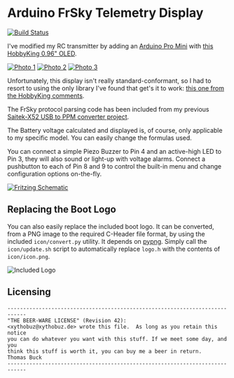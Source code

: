 # Arduino FrSky Telemetry Display

[![Build Status](https://travis-ci.org/xythobuz/FrSky-Telemetry-Arduino.svg?branch=master)](https://travis-ci.org/xythobuz/FrSky-Telemetry-Arduino)

I've modified my RC transmitter by adding an [Arduino Pro Mini](https://www.arduino.cc/en/Main/ArduinoBoardProMini) with [this HobbyKing 0.96" OLED](http://www.hobbyking.com/hobbyking/store/__46373__Multiwii_OLED_Display_Module_I2C_128x64_Dot_MWC_.html).

[![Photo 1](http://i.imgur.com/Uuro1FN.png)](http://i.imgur.com/U6wNsI4.jpg)
[![Photo 2](http://i.imgur.com/MOI2jv5.png)](http://i.imgur.com/cExsBPu.jpg)
[![Photo 3](http://i.imgur.com/ve6bCwT.png)](http://i.imgur.com/C18T33u.jpg)

Unfortunately, this display isn't really standard-conformant, so I had to resort to using the only library I've found that get's it to work: [this one from the HobbyKing comments](http://www.hobbyking.com/hobbyking/store/uploads/121771368X1172162X54.zip).

The FrSky protocol parsing code has been included from my previous [Saitek-X52 USB to PPM converter project](https://github.com/xythobuz/Saitek-X52-PPM).

The Battery voltage calculated and displayed is, of course, only applicable to my specific model. You can easily change the formulas used.

You can connect a simple Piezo Buzzer to Pin 4 and an active-high LED to Pin 3, they will also sound or light-up with voltage alarms. Connect a pushbutton to each of Pin 8 and 9 to control the built-in menu and change configuration options on-the-fly.

[![Fritzing Schematic](https://i.imgur.com/pa8UJW8.png)](https://i.imgur.com/4W3O9zr.png)

## Replacing the Boot Logo

You can also easily replace the included boot logo. It can be converted, from a PNG image to the required C-Header file format, by using the included `icon/convert.py` utility. It depends on [pypng](https://pypi.python.org/pypi/pypng). Simply call the `icon/update.sh` script to automatically replace `logo.h` with the contents of `icon/icon.png`.

![Included Logo](https://raw.githubusercontent.com/xythobuz/FrSky-Telemetry-Arduino/master/icon/icon.png)

## Licensing

    ----------------------------------------------------------------------------
    "THE BEER-WARE LICENSE" (Revision 42):
    <xythobuz@xythobuz.de> wrote this file.  As long as you retain this notice
    you can do whatever you want with this stuff. If we meet some day, and you
    think this stuff is worth it, you can buy me a beer in return.   Thomas Buck
    ----------------------------------------------------------------------------

